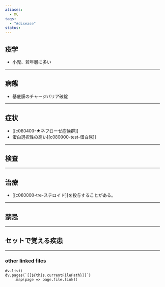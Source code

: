 ```yaml
---
aliases:
  - MC
tags:
  - "#disease"
status:
---
```

## 疫学
- 小児、若年層に多い
---
## 病態
- 基底膜のチャージバリア破綻
---
## 症状
- [[c080400-★ネフローゼ症候群]]
- 蛋白選択性の高い[[c080000-test-蛋白尿]]
---
## 検査
---
## 治療
- [[c060000-tre-ステロイド]]を投与することがある。
---
## 禁忌
---
## セットで覚える疾患
---
### other linked files
```dataviewjs
dv.list(
dv.pages(`[[${this.currentFilePath}]]`)
	.map(page => page.file.link))
```